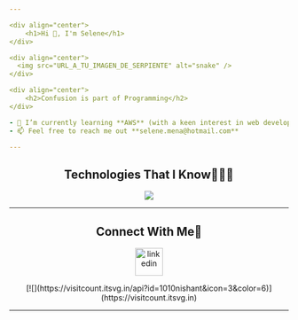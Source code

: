 ```yaml
---

<div align="center">
    <h1>Hi 👋, I'm Selene</h1>
</div>

<div align="center">
  <img src="URL_A_TU_IMAGEN_DE_SERPIENTE" alt="snake" />
</div>

<div align="center">
    <h2>Confusion is part of Programming</h2>
</div>

- 🌱 I’m currently learning **AWS** (with a keen interest in web development and data analysis) and **Django**.
- 📫 Feel free to reach me out **selene.mena@hotmail.com**

---
```


<div align="center">
    <h2>Technologies That I Know👨🏻‍💻</h2>
</div>

<p align="center">
  <a href="https://skillicons.dev">
    <img src="https://skillicons.dev/icons?i=git,php,css,docker,github,html,java,js,linux,mysql,nodejs,postman,py,r,angular,django,kubernetes&perline=14" />
  </a>
</p>

---

<div align="center">
    <h2>Connect With Me🤝</h2>
</div>

<p align="center">
  <a href="https://bit.ly/3WRdzVS" target="blank">
    <img align="center" src="https://user-images.githubusercontent.com/88904952/234979284-68c11d7f-1acc-4f0c-ac78-044e1037d7b0.png" alt="linkedin" height="50" width="50" />
  </a>
</p>

<div align="center">
  [![](https://visitcount.itsvg.in/api?id=1010nishant&icon=3&color=6)](https://visitcount.itsvg.in)
</div>

---

